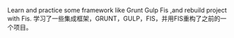 Learn and practice some framework like Grunt Gulp Fis ,and rebuild project with Fis.
学习了一些集成框架，GRUNT，GULP，FIS，并用FIS重构了之前的一个项目。